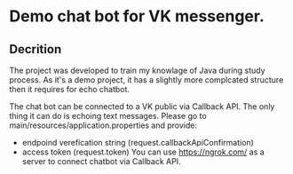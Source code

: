 # Demo chat bot for VK messenger. 
## Decrition 
The project was developed to train my knowlage of Java during study process. As it's a demo project, it has a slightly more complcated structure then it requires for echo chatbot. 

The chat bot can be connected to a VK public via Callback API. The only thing it can do is echoing text messages.
Please go to main/resources/application.properties and provide: 
 - endpoind verefication string (request.callbackApiConfirmation)
 - access token (request.token)
You can use https://ngrok.com/ as a server to connect chatbot via Callback API.
